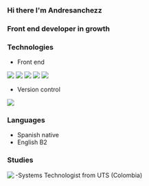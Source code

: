 ### Hi there I'm Andresanchezz
### Front end developer in growth
### Technologies
- Front end                                                   

<img src="https://www.vectorlogo.zone/logos/w3_html5/w3_html5-icon.svg"/>     <img src="https://www.vectorlogo.zone/logos/w3_css/w3_css-icon.svg"/>     <img src="https://www.vectorlogo.zone/logos/vuejs/vuejs-icon.svg"/> <img src="https://www.vectorlogo.zone/logos/flutterio/flutterio-icon.svg"/>  <img src="https://www.vectorlogo.zone/logos/reactjs/reactjs-icon.svg"/>  

- Version control     
  
<img src="https://www.vectorlogo.zone/logos/git-scm/git-scm-icon.svg"/> 

### Languages
- Spanish native
- English B2    
### Studies
-Systems Technologist from UTS (Colombia) 
<img align="left" src="https://github-readme-stats.vercel.app/api?username=andresanchezz&show_icons=true&theme=react" />

